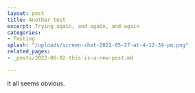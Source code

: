 ```yaml
---
layout: post
title: Another test
excerpt: Trying again, and again, and again
categories:
- Testing
splash: "/uploads/screen-shot-2022-05-27-at-4-12-34-pm.png"
related_pages:
- _posts/2022-06-02-this-is-a-new-post.md

---
```

It all seems obvious.